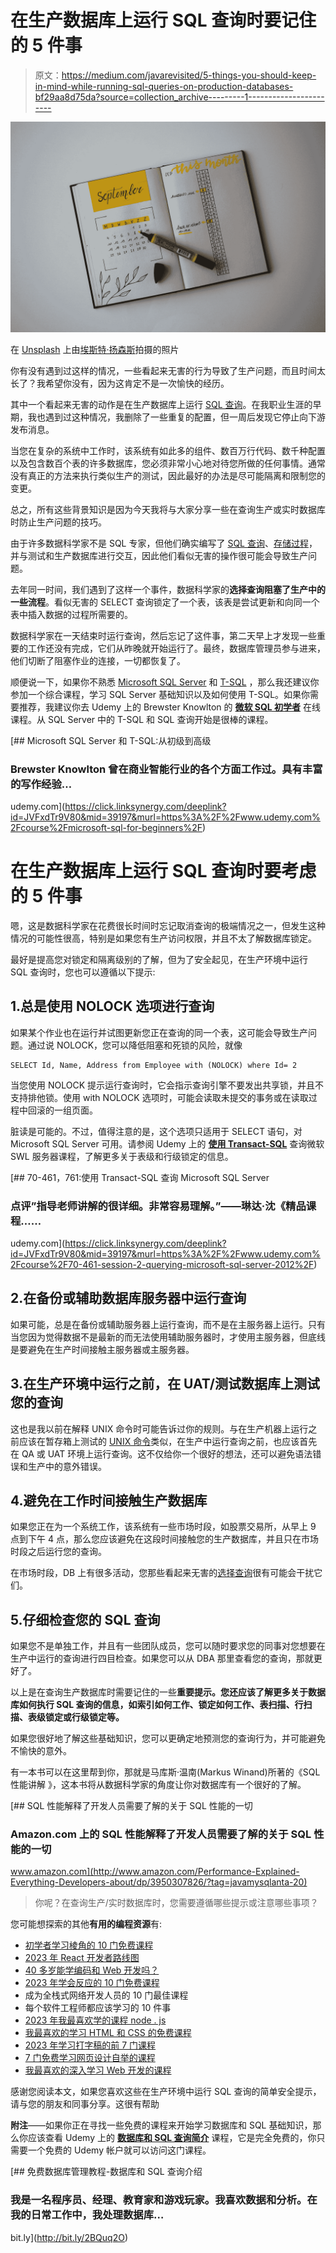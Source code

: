 # 在生产数据库上运行 SQL 查询时要记住的 5 件事

> 原文：<https://medium.com/javarevisited/5-things-you-should-keep-in-mind-while-running-sql-queries-on-production-databases-bf29aa8d75da?source=collection_archive---------1----------------------->

![](img/22a006e58897bbc56b3cf37e34bfd7d1.png)

在 [Unsplash](https://unsplash.com?utm_source=medium&utm_medium=referral) 上由[埃斯特·扬森斯](https://unsplash.com/@esteejanssens?utm_source=medium&utm_medium=referral)拍摄的照片

你有没有遇到过这样的情况，一些看起来无害的行为导致了生产问题，而且时间太长了？我希望你没有，因为这肯定不是一次愉快的经历。

其中一个看起来无害的动作是在生产数据库上运行 [SQL 查询](http://javarevisited.blogspot.sg/2012/12/how-to-find-second-highest-or-maximum-salary-sql.html)。在我职业生涯的早期，我也遇到过这种情况，我删除了一些重复的配置，但一周后发现它停止向下游发布消息。

当您在复杂的系统中工作时，该系统有如此多的组件、数百万行代码、数千种配置以及包含数百个表的许多数据库，您必须非常小心地对待您所做的任何事情。通常没有真正的方法来执行类似生产的测试，因此最好的办法是尽可能隔离和限制您的变更。

总之，所有这些背景知识是因为今天我将与大家分享一些在查询生产或实时数据库时防止生产问题的技巧。

由于许多数据科学家不是 SQL 专家，但他们确实编写了 [SQL 查询](https://www.java67.com/2013/04/10-frequently-asked-sql-query-interview-questions-answers-database.html)、[存储过程](http://javarevisited.blogspot.sg/2013/02/-create-and-call-mysql-stored-procedure-database-sql-example-tutorial.html)，并与测试和生产数据库进行交互，因此他们看似无害的操作很可能会导致生产问题。

去年同一时间，我们遇到了这样一个事件，数据科学家的**选择查询阻塞了生产中的一些流程**。看似无害的 SELECT 查询锁定了一个表，该表是尝试更新和向同一个表中插入数据的过程所需要的。

数据科学家在一天结束时运行查询，然后忘记了这件事，第二天早上才发现一些重要的工作还没有完成，它们从昨晚就开始运行了。最终，数据库管理员参与进来，他们切断了阻塞作业的连接，一切都恢复了。

顺便说一下，如果你不熟悉 [Microsoft SQL Server](/javarevisited/5-best-courses-to-learn-microsoft-sql-server-in-depth-e9f11b73c14a) 和 [T-SQL](/javarevisited/top-10-free-courses-to-learn-microsoft-sql-server-and-oracle-database-in-2020-6708afcf4ad7) ，那么我还建议你参加一个综合课程，学习 SQL Server 基础知识以及如何使用 T-SQL。如果你需要推荐，我建议你去 Udemy 上的 Brewster Knowlton 的 [**微软 SQL 初学者**](https://click.linksynergy.com/deeplink?id=JVFxdTr9V80&mid=39197&murl=https%3A%2F%2Fwww.udemy.com%2Fcourse%2Fmicrosoft-sql-for-beginners%2F) 在线课程。从 SQL Server 中的 T-SQL 和 SQL 查询开始是很棒的课程。

[](https://click.linksynergy.com/deeplink?id=JVFxdTr9V80&mid=39197&murl=https%3A%2F%2Fwww.udemy.com%2Fcourse%2Fmicrosoft-sql-for-beginners%2F) [## Microsoft SQL Server 和 T-SQL:从初级到高级

### Brewster Knowlton 曾在商业智能行业的各个方面工作过。具有丰富的写作经验…

udemy.com](https://click.linksynergy.com/deeplink?id=JVFxdTr9V80&mid=39197&murl=https%3A%2F%2Fwww.udemy.com%2Fcourse%2Fmicrosoft-sql-for-beginners%2F) 

# 在生产数据库上运行 SQL 查询时要考虑的 5 件事

嗯，这是数据科学家在花费很长时间时忘记取消查询的极端情况之一，但发生这种情况的可能性很高，特别是如果您有生产访问权限，并且不太了解数据库锁定。

最好是提高您对锁定和隔离级别的了解，但为了安全起见，在生产环境中运行 SQL 查询时，您也可以遵循以下提示:

## 1.总是使用 NOLOCK 选项进行查询

如果某个作业也在运行并试图更新您正在查询的同一个表，这可能会导致生产问题。通过说 NOLOCK，您可以降低阻塞和死锁的风险，就像

```
SELECT Id, Name, Address from Employee with (NOLOCK) where Id= 2
```

当您使用 NOLOCK 提示运行查询时，它会指示查询引擎不要发出共享锁，并且不支持排他锁。使用 with NOLOCK 选项时，可能会读取未提交的事务或在读取过程中回滚的一组页面。

脏读是可能的。不过，值得注意的是，这个选项只适用于 SELECT 语句，对 Microsoft SQL Server 可用。请参阅 Udemy 上的 [**使用 Transact-SQL**](https://www.udemy.com/course/70-461-session-2-querying-microsoft-sql-server-2012/) 查询微软 SWL 服务器课程，了解更多关于表级和行级锁定的信息。

[](https://click.linksynergy.com/deeplink?id=JVFxdTr9V80&mid=39197&murl=https%3A%2F%2Fwww.udemy.com%2Fcourse%2F70-461-session-2-querying-microsoft-sql-server-2012%2F) [## 70-461，761:使用 Transact-SQL 查询 Microsoft SQL Server

### 点评”指导老师讲解的很详细。非常容易理解。”——琳达·沈《精品课程……

udemy.com](https://click.linksynergy.com/deeplink?id=JVFxdTr9V80&mid=39197&murl=https%3A%2F%2Fwww.udemy.com%2Fcourse%2F70-461-session-2-querying-microsoft-sql-server-2012%2F) 

## 2.在备份或辅助数据库服务器中运行查询

如果可能，总是在备份或辅助服务器上运行查询，而不是在主服务器上运行。只有当您因为觉得数据不是最新的而无法使用辅助服务器时，才使用主服务器，但底线是要避免在生产时间接触主服务器或主服务器。

## 3.在生产环境中运行之前，在 UAT/测试数据库上测试您的查询

这也是我以前在解释 UNIX 命令时可能告诉过你的规则。与在生产机器上运行之前应该在暂存箱上测试的 [UNIX 命令](http://java67.blogspot.com/2012/10/unix-command-to-find-symbolic-link-or.html)类似，在生产中运行查询之前，也应该首先在 QA 或 UAT 环境上运行查询。这不仅给你一个很好的想法，还可以避免语法错误和生产中的意外错误。

## 4.避免在工作时间接触生产数据库

如果您正在为一个系统工作，该系统有一些市场时段，如股票交易所，从早上 9 点到下午 4 点，那么您应该避免在这段时间接触您的生产数据库，并且只在市场时段之后运行您的查询。

在市场时段，DB 上有很多活动，您那些看起来无害的[选择查询](http://javarevisited.blogspot.sg/2011/10/selct-command-sql-query-example.html)很有可能会干扰它们。

## 5.仔细检查您的 SQL 查询

如果您不是单独工作，并且有一些团队成员，您可以随时要求您的同事对您想要在生产中运行的查询进行四目检查。如果您可以从 DBA 那里查看您的查询，那就更好了。

以上是在查询生产数据库时需要记住的一些**重要提示。您还应该了解更多关于数据库如何执行 SQL 查询的信息，如索引如何工作、锁定如何工作、表扫描、行扫描、表级锁定或行级锁定等。**

如果您很好地了解这些基础知识，您可以更确定地预测您的查询行为，并可能避免不愉快的意外。

有一本书可以在这里帮到你，那就是马库斯·温南(Markus Winand)所著的《SQL 性能讲解 》，这本书将从数据科学家的角度让你对数据库有一个很好的了解。

[](http://www.amazon.com/Performance-Explained-Everything-Developers-about/dp/3950307826/?tag=javamysqlanta-20) [## SQL 性能解释了开发人员需要了解的关于 SQL 性能的一切

### Amazon.com 上的 SQL 性能解释了开发人员需要了解的关于 SQL 性能的一切

www.amazon.com](http://www.amazon.com/Performance-Explained-Everything-Developers-about/dp/3950307826/?tag=javamysqlanta-20) 

> 你呢？在查询生产/实时数据库时，您需要遵循哪些提示或注意哪些事项？

您可能想探索的其他**有用的编程资源**有:

*   [初学者学习棱角的 10 门免费课程](/javarevisited/top-10-free-courses-to-learn-angular-framework-in-2020-bb62148c73d3)
*   [2023 年 React 开发者路线图](https://javarevisited.blogspot.com/2018/10/the-2018-react-developer-roadmap.html)
*   [40 多岁能学编码和 Web 开发吗？](/javarevisited/can-you-learn-programming-and-become-a-web-developer-in-the-40s-and-50s-f9e117f32721)
*   [2023 年学会反应的 10 门免费课程](/javarevisited/top-10-free-courses-to-learn-react-js-c14edbd3b35f)
*   成为全栈式网络开发人员的 10 门最佳课程
*   每个软件工程师都应该学习的 10 件事
*   [2023 年我最喜欢学的课程 node . js](/javarevisited/top-10-online-courses-to-learn-node-js-in-depth-8ef0e31ca139)
*   [我最喜欢的学习 HTML 和 CSS 的免费课程](/javarevisited/5-free-html-and-css-courses-to-learn-front-end-web-development-online-8b04517c6ecb?source=collection_home---4------0-----------------------)
*   [2023 年学习打字稿的前 7 门课程](/javarevisited/7-best-courses-to-learn-typescript-in-depth-58439e1ce729)
*   [7 门免费学习网页设计自举的课程](/javarevisited/7-free-courses-to-learn-bootstrap-for-web-designers-and-developers-5135215648f1)
*   [我最喜欢的深入学习 Web 开发的课程](/better-programming/my-5-favorite-courses-to-learn-web-development-in-2019-a5e74167f8b2)

感谢您阅读本文，如果您喜欢这些在生产环境中运行 SQL 查询的简单安全提示，请与您的朋友和同事分享。这很有帮助

**附注**——如果你正在寻找一些免费的课程来开始学习数据库和 SQL 基础知识，那么你应该查看 Udemy 上的 [**数据库和 SQL 查询简介**](http://bit.ly/2BQuq2O) 课程，它是完全免费的，你只需要一个免费的 Udemy 帐户就可以访问这门课程。

[](http://bit.ly/2BQuq2O) [## 免费数据库管理教程-数据库和 SQL 查询介绍

### 我是一名程序员、经理、教育家和游戏玩家。我喜欢数据和分析。在我的日常工作中，我处理数据库…

bit.ly](http://bit.ly/2BQuq2O)